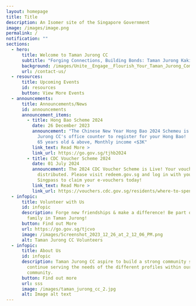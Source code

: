 ```yaml
---
layout: homepage
title: Title
description: An Isomer site of the Singapore Government
image: /images/image.png
permalink: /
notification: ""
sections:
  - hero:
      title: Welcome to Taman Jurong CC
      subtitle: "Forging Connections, Building Bonds: Taman Jurong Kakis"
      background: /images/Unite__Engage__Flourish_Your_Taman_Jurong_Community_Hub.png
      url: /contact-us/
  - resources:
      title: Upcoming Events
      id: resources
      button: View More Events
  - announcements:
      title: Announcements/News
      id: announcements
      announcement_items:
        - title: Hong Bao Scheme 2024
          date: 26 December 2023
          announcement: "The Chinese New Year Hong Bao 2024 Schemeu is Live! Head to Taman
            Jurong CC's office counter to register for your Hong Bao!  Criteria:
            65 years old & above, Monthly income <$3K"
          link_text: Read More >
          link_url: https://go.gov.sg/tjhb2024
        - title: CDC Voucher Scheme 2024
          date: 01 July 2024
          announcement: The 2024 CDC Voucher Scheme is Live! Your vouchers have been
            distributed. Please visit redeem.gov.sg and log in with your
            Singpass to claim your e-vouchers today!
          link_text: Read More >
          link_url: https://vouchers.cdc.gov.sg/residents/where-to-spend-vouchers/
  - infopic:
      title: Volunteer with Us
      id: infopic
      description: Forge new friendships & make a difference! Be part of our volunteer
        family in Taman Jurong!
      button: Find out More
      url: https://go.gov.sg/tjcvo
      image: /images/Screenshot_2023_12_26_at_2_12_06_PM.png
      alt: Taman Jurong CC Volunteers
  - infopic:
      title: About Us
      id: infopic
      description: Taman Jurong CC aspire to build a strong community spirit and
        continue serving the needs of the different profiles within our
        community.
      button: Find out more
      url: sss
      image: /images/taman_jurong_cc_2.jpg
      alt: Image alt text
---
```

